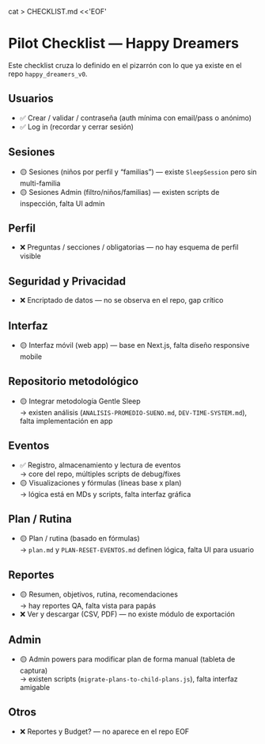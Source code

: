 cat > CHECKLIST.md <<'EOF'
# Pilot Checklist — Happy Dreamers

Este checklist cruza lo definido en el pizarrón con lo que ya existe en el repo `happy_dreamers_v0`.

## Usuarios
- ✅ Crear / validar / contraseña (auth mínima con email/pass o anónimo)
- ✅ Log in (recordar y cerrar sesión)

## Sesiones
- 🟡 Sesiones (niños por perfil y “familias”) — existe `SleepSession` pero sin multi-familia
- 🟡 Sesiones Admin (filtro/niños/familias) — existen scripts de inspección, falta UI admin

## Perfil
- ❌ Preguntas / secciones / obligatorias — no hay esquema de perfil visible

## Seguridad y Privacidad
- ❌ Encriptado de datos — no se observa en el repo, gap crítico

## Interfaz
- 🟡 Interfaz móvil (web app) — base en Next.js, falta diseño responsive mobile

## Repositorio metodológico
- 🟡 Integrar metodología Gentle Sleep  
  → existen análisis (`ANALISIS-PROMEDIO-SUENO.md`, `DEV-TIME-SYSTEM.md`), falta implementación en app

## Eventos
- ✅ Registro, almacenamiento y lectura de eventos  
  → core del repo, múltiples scripts de debug/fixes
- 🟡 Visualizaciones y fórmulas (líneas base x plan)  
  → lógica está en MDs y scripts, falta interfaz gráfica

## Plan / Rutina
- 🟡 Plan / rutina (basado en fórmulas)  
  → `plan.md` y `PLAN-RESET-EVENTOS.md` definen lógica, falta UI para usuario

## Reportes
- 🟡 Resumen, objetivos, rutina, recomendaciones  
  → hay reportes QA, falta vista para papás
- ❌ Ver y descargar (CSV, PDF) — no existe módulo de exportación

## Admin
- 🟡 Admin powers para modificar plan de forma manual (tableta de captura)  
  → existen scripts (`migrate-plans-to-child-plans.js`), falta interfaz amigable

## Otros
- ❌ Reportes y Budget? — no aparece en el repo
EOF
